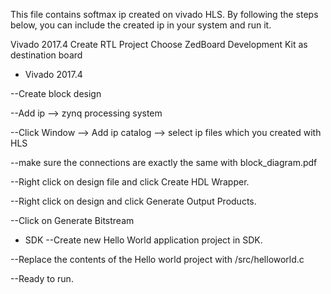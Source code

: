 This file contains softmax ip created on vivado HLS. By following the steps below, you can include the created ip in your system and run it.

Vivado 2017.4 Create RTL Project
Choose ZedBoard Development Kit as destination board
- Vivado 2017.4

--Create block design

--Add ip --> zynq processing system

--Click Window --> Add ip catalog --> select ip files which you created with HLS

--make sure the connections are exactly the same with block_diagram.pdf

--Right click on design file and click Create HDL Wrapper.

--Right click on design and click Generate Output Products.

--Click on Generate Bitstream

- SDK
--Create new Hello World application project in SDK.

--Replace the contents of the Hello world project with /src/helloworld.c

--Ready to run.
